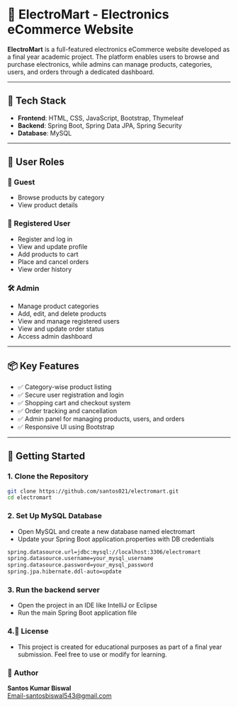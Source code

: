 # 🛒 ElectroMart - Electronics eCommerce Website

**ElectroMart** is a full-featured electronics eCommerce website developed as a final year academic project. The platform enables users to browse and purchase electronics, while admins can manage products, categories, users, and orders through a dedicated dashboard.

---

## 🔧 Tech Stack

- **Frontend**: HTML, CSS, JavaScript, Bootstrap, Thymeleaf  
- **Backend**: Spring Boot, Spring Data JPA, Spring Security
- **Database**: MySQL

---

## 👥 User Roles

### 👤 Guest
- Browse products by category
- View product details

### 👤 Registered User
- Register and log in
- View and update profile
- Add products to cart
- Place and cancel orders
- View order history

### 🛠️ Admin
- Manage product categories
- Add, edit, and delete products
- View and manage registered users
- View and update order status
- Access admin dashboard

---

## 📦 Key Features

- ✅ Category-wise product listing  
- ✅ Secure user registration and login  
- ✅ Shopping cart and checkout system  
- ✅ Order tracking and cancellation  
- ✅ Admin panel for managing products, users, and orders  
- ✅ Responsive UI using Bootstrap

---

## 🚀 Getting Started

### 1. Clone the Repository

```bash
git clone https://github.com/santos021/electromart.git
cd electromart
```
### 2. Set Up MySQL Database
- Open MySQL and create a new database named electromart
- Update your Spring Boot application.properties with DB credentials
```bash
spring.datasource.url=jdbc:mysql://localhost:3306/electromart
spring.datasource.username=your_mysql_username
spring.datasource.password=your_mysql_password
spring.jpa.hibernate.ddl-auto=update
```
### 3. Run the backend server
- Open the project in an IDE like IntelliJ or Eclipse
- Run the main Spring Boot application file
  
### 4.📄 License
- This project is created for educational purposes as part of a final year submission. Feel free to use or modify for learning.
  
### 🙌 Author
**Santos Kumar Biswal** <br>
Email-santosbiswal543@gmail.com
